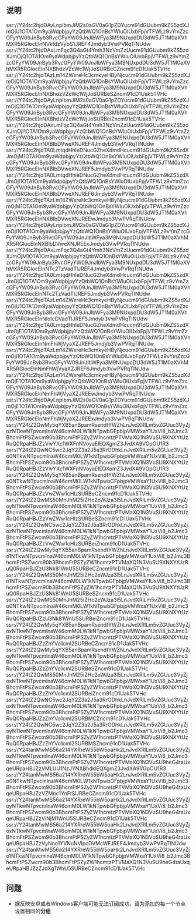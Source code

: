 

## 说明
ssr://Y24tc2hjdDAyLnpibmJiM2s0aGV0aG1pZDYucm91dGUubm9kZS5zdXJmOjU1OTA1Om9yaWdpbjpyYzQtbWQ1OnBsYWluOlUxbFpjVTFWLz9vYmZzcGFyYW09JnByb3RvcGFyYW09JnJlbWFya3M9NUxpdDU3dW5JT1M0aXVhMXR5RGlocElnNVktdzVybS1JREF4Jmdyb3VwPVRqTlNUdw
ssr://Y24tc2hjdDAxLmFqc3Q4aGt4Ymh3NzVmZzUucm91dGUubm9kZS5zdXJmOjQ1OTA1Om9yaWdpbjpyYzQtbWQ1OnBsYWluOlUxbFpjVTFWLz9vYmZzcGFyYW09JnByb3RvcGFyYW09JnJlbWFya3M9NUxpdDU3dW5JT1M0aXVhMXR5RGlocElnNXBhdzVZcWc1WjJoSURBeCZncm91cD1Uak5TVHc
ssr://Y24tc2hjdTAzLm14ZWxreHc3cmkyeHByNjcucm91dGUubm9kZS5zdXJmOjQ1OTA1Om9yaWdpbjpyYzQtbWQ1OnBsYWluOlUxbFpjVTFWLz9vYmZzcGFyYW09JnByb3RvcGFyYW09JnJlbWFya3M9NUxpdDU3dW5JT1M0aXVhMXR5RGlocElnNXBhdzVZcWc1WjJoSURBeSZncm91cD1Uak5TVHc
ssr://Y24tc2hjdDAyLnpibmJiM2s0aGV0aG1pZDYucm91dGUubm9kZS5zdXJmOjQ1OTA1Om9yaWdpbjpyYzQtbWQ1OnBsYWluOlUxbFpjVTFWLz9vYmZzcGFyYW09JnByb3RvcGFyYW09JnJlbWFya3M9NUxpdDU3dW5JT1M0aXVhMXR5RGlocElnNXBhdzVZcWc1WjJoSURBeiZncm91cD1Uak5TVHc
ssr://Y24tc2hjdDAxLmFqc3Q4aGt4Ymh3NzVmZzUucm91dGUubm9kZS5zdXJmOjI1OTA1Om9yaWdpbjpyYzQtbWQ1OnBsYWluOlUxbFpjVTFWLz9vYmZzcGFyYW09JnByb3RvcGFyYW09JnJlbWFya3M9NUxpdDU3dW5JT1M0aXVhMXR5RGlocElnNXBlbDVweXNJREF4Jmdyb3VwPVRqTlNUdw
ssr://Y24tc2hjdTA0LmtqdHhleDNucGZheXdmdHcucm91dGUubm9kZS5zdXJmOjM1OTA1Om9yaWdpbjpyYzQtbWQ1OnBsYWluOlUxbFpjVTFWLz9vYmZzcGFyYW09JnByb3RvcGFyYW09JnJlbWFya3M9NUxpdDU3dW5JT1M0aXVhMXR5RGlocElnNXBlbDVweXNJREF5Jmdyb3VwPVRqTlNUdw
ssr://Y24tc2hjdTA0LmtqdHhleDNucGZheXdmdHcucm91dGUubm9kZS5zdXJmOjI1OTA1Om9yaWdpbjpyYzQtbWQ1OnBsYWluOlUxbFpjVTFWLz9vYmZzcGFyYW09JnByb3RvcGFyYW09JnJlbWFya3M9NUxpdDU3dW5JT1M0aXVhMXR5RGlocElnNXBlbDVweXNJREF6Jmdyb3VwPVRqTlNUdw
ssr://Y24tc2hjdTAzLm14ZWxreHc3cmkyeHByNjcucm91dGUubm9kZS5zdXJmOjM1OTA1Om9yaWdpbjpyYzQtbWQ1OnBsYWluOlUxbFpjVTFWLz9vYmZzcGFyYW09JnByb3RvcGFyYW09JnJlbWFya3M9NUxpdDU3dW5JT1M0aXVhMXR5RGlocElnNXBlbDVweXNJREEwJmdyb3VwPVRqTlNUdw
ssr://Y24tc2hjdDAyLnpibmJiM2s0aGV0aG1pZDYucm91dGUubm9kZS5zdXJmOjI1OTA1Om9yaWdpbjpyYzQtbWQ1OnBsYWluOlUxbFpjVTFWLz9vYmZzcGFyYW09JnByb3RvcGFyYW09JnJlbWFya3M9NUxpdDU3dW5JT1M0aXVhMXR5RGlocElnNXBlbDVweXNJREExJmdyb3VwPVRqTlNUdw
ssr://Y24tc2hjdDAxLmFqc3Q4aGt4Ymh3NzVmZzUucm91dGUubm9kZS5zdXJmOjM1OTA1Om9yaWdpbjpyYzQtbWQ1OnBsYWluOlUxbFpjVTFWLz9vYmZzcGFyYW09JnByb3RvcGFyYW09JnJlbWFya3M9NUxpdDU3dW5JT1M0aXVhMXR5RGlocElnNTc2TzVadTlJREF4Jmdyb3VwPVRqTlNUdw
ssr://Y24tc2hjdTA0LmtqdHhleDNucGZheXdmdHcucm91dGUubm9kZS5zdXJmOjQ1OTA1Om9yaWdpbjpyYzQtbWQ1OnBsYWluOlUxbFpjVTFWLz9vYmZzcGFyYW09JnByb3RvcGFyYW09JnJlbWFya3M9NUxpdDU3dW5JT1M0aXVhMXR5RGlocElnNTc2TzVadTlJREF5Jmdyb3VwPVRqTlNUdw
ssr://Y24tc2hjdTAzLm14ZWxreHc3cmkyeHByNjcucm91dGUubm9kZS5zdXJmOjU1OTA1Om9yaWdpbjpyYzQtbWQ1OnBsYWluOlUxbFpjVTFWLz9vYmZzcGFyYW09JnByb3RvcGFyYW09JnJlbWFya3M9NUxpdDU3dW5JT1M0aXVhMXR5RGlocElnNlotcDVadTlJREF5Jmdyb3VwPVRqTlNUdw
ssr://Y24tc2hjdTA0LmtqdHhleDNucGZheXdmdHcucm91dGUubm9kZS5zdXJmOjE1OTA1Om9yaWdpbjpyYzQtbWQ1OnBsYWluOlUxbFpjVTFWLz9vYmZzcGFyYW09JnByb3RvcGFyYW09JnJlbWFya3M9NUxpdDU3dW5JT1M0aXVhMXR5RGlocElnNmFhWjVyaXZJREF5Jmdyb3VwPVRqTlNUdw
ssr://Y24tc2hjdTAzLm14ZWxreHc3cmkyeHByNjcucm91dGUubm9kZS5zdXJmOjI1OTA1Om9yaWdpbjpyYzQtbWQ1OnBsYWluOlUxbFpjVTFWLz9vYmZzcGFyYW09JnByb3RvcGFyYW09JnJlbWFya3M9NUxpdDU3dW5JT1M0aXVhMXR5RGlocElnNmFhWjVyaXZJREF6Jmdyb3VwPVRqTlNUdw
ssr://Y24tc2hjdTAzLm14ZWxreHc3cmkyeHByNjcucm91dGUubm9kZS5zdXJmOjE1OTA1Om9yaWdpbjpyYzQtbWQ1OnBsYWluOlUxbFpjVTFWLz9vYmZzcGFyYW09JnByb3RvcGFyYW09JnJlbWFya3M9NUxpdDU3dW5JT1M0aXVhMXR5RGlocElnNmFhWjVyaXZJREEwJmdyb3VwPVRqTlNUdw
ssr://Y24tc2hjdDAyLnpibmJiM2s0aGV0aG1pZDYucm91dGUubm9kZS5zdXJmOjE1OTA1Om9yaWdpbjpyYzQtbWQ1OnBsYWluOlUxbFpjVTFWLz9vYmZzcGFyYW09JnByb3RvcGFyYW09JnJlbWFya3M9NUxpdDU3dW5JT1M0aXVhMXR5RGlocElnNmFhWjVyaXZJREExJmdyb3VwPVRqTlNUdw
ssr://Y24tZ2QwMy5qYXB5anBpamRsendtYWZhLnJvdXRlLm5vZGUuc3VyZjozNTkwNTpvcmlnaW46cmM0LW1kNTpwbGFpbjpVMWxaY1UxVi8_b2Jmc3BhcmFtPSZwcm90b3BhcmFtPSZyZW1hcmtzPTVMaXQ1N3VuSU9XNXYtUzRuQ0RpaHBJZzVwYXc1WXFnNVoyaElEQXgmZ3JvdXA9VGpOU1R3
ssr://Y24tZ2QwNC5wc2JqY2Z3a2J5a3RrODhkLnJvdXRlLm5vZGUuc3VyZjo0NTkwNTpvcmlnaW46cmM0LW1kNTpwbGFpbjpVMWxaY1UxVi8_b2Jmc3BhcmFtPSZwcm90b3BhcmFtPSZyZW1hcmtzPTVMaXQ1N3VuSU9XNXYtUzRuQ0RpaHBJZzVwYXc1WXFnNVoyaElEQXomZ3JvdXA9VGpOU1R3
ssr://Y24tZ2QwMy5qYXB5anBpamRsendtYWZhLnJvdXRlLm5vZGUuc3VyZjo0NTkwNTpvcmlnaW46cmM0LW1kNTpwbGFpbjpVMWxaY1UxVi8_b2Jmc3BhcmFtPSZwcm90b3BhcmFtPSZyZW1hcmtzPTVMaXQ1N3VuSU9XNXYtUzRuQ0RpaHBJZzVwZWw1cHlzSURBeCZncm91cD1Uak5TVHc
ssr://Y24tZ2QwMS50MnJhM25iZHc2eWJza3l5LnJvdXRlLm5vZGUuc3VyZjoyNTkwNTpvcmlnaW46cmM0LW1kNTpwbGFpbjpVMWxaY1UxVi8_b2Jmc3BhcmFtPSZwcm90b3BhcmFtPSZyZW1hcmtzPTVMaXQ1N3VuSU9XNXYtUzRuQ0RpaHBJZzVwZWw1cHlzSURBeSZncm91cD1Uak5TVHc
ssr://Y24tZ2QwNC5wc2JqY2Z3a2J5a3RrODhkLnJvdXRlLm5vZGUuc3VyZjozNTkwNTpvcmlnaW46cmM0LW1kNTpwbGFpbjpVMWxaY1UxVi8_b2Jmc3BhcmFtPSZwcm90b3BhcmFtPSZyZW1hcmtzPTVMaXQ1N3VuSU9XNXYtUzRuQ0RpaHBJZzVwZWw1cHlzSURBeiZncm91cD1Uak5TVHc
ssr://Y24tZ2QwMy5qYXB5anBpamRsendtYWZhLnJvdXRlLm5vZGUuc3VyZjo1NTkwNTpvcmlnaW46cmM0LW1kNTpwbGFpbjpVMWxaY1UxVi8_b2Jmc3BhcmFtPSZwcm90b3BhcmFtPSZyZW1hcmtzPTVMaXQ1N3VuSU9XNXYtUzRuQ0RpaHBJZzU3Nk81WnU5SURBeCZncm91cD1Uak5TVHc
ssr://Y24tZ2QwMS50MnJhM25iZHc2eWJza3l5LnJvdXRlLm5vZGUuc3VyZjo1NTkwNTpvcmlnaW46cmM0LW1kNTpwbGFpbjpVMWxaY1UxVi8_b2Jmc3BhcmFtPSZwcm90b3BhcmFtPSZyZW1hcmtzPTVMaXQ1N3VuSU9XNXYtUzRuQ0RpaHBJZzU3Nk81WnU5SURBeSZncm91cD1Uak5TVHc
ssr://Y24tZ2QwMS50MnJhM25iZHc2eWJza3l5LnJvdXRlLm5vZGUuc3VyZjo0NTkwNTpvcmlnaW46cmM0LW1kNTpwbGFpbjpVMWxaY1UxVi8_b2Jmc3BhcmFtPSZwcm90b3BhcmFtPSZyZW1hcmtzPTVMaXQ1N3VuSU9XNXYtUzRuQ0RpaHBJZzU3Nk81WnU5SURBeiZncm91cD1Uak5TVHc
ssr://Y24tZ2QwMy5qYXB5anBpamRsendtYWZhLnJvdXRlLm5vZGUuc3VyZjoxNTkwNTpvcmlnaW46cmM0LW1kNTpwbGFpbjpVMWxaY1UxVi8_b2Jmc3BhcmFtPSZwcm90b3BhcmFtPSZyZW1hcmtzPTVMaXQ1N3VuSU9XNXYtUzRuQ0RpaHBJZzZhYVo1cml2SURBeCZncm91cD1Uak5TVHc
ssr://Y24tZ2QwMy5qYXB5anBpamRsendtYWZhLnJvdXRlLm5vZGUuc3VyZjoyNTkwNTpvcmlnaW46cmM0LW1kNTpwbGFpbjpVMWxaY1UxVi8_b2Jmc3BhcmFtPSZwcm90b3BhcmFtPSZyZW1hcmtzPTVMaXQ1N3VuSU9XNXYtUzRuQ0RpaHBJZzZhYVo1cml2SURBeSZncm91cD1Uak5TVHc
ssr://Y24tZ2QwMS50MnJhM25iZHc2eWJza3l5LnJvdXRlLm5vZGUuc3VyZjoxNTkwNTpvcmlnaW46cmM0LW1kNTpwbGFpbjpVMWxaY1UxVi8_b2Jmc3BhcmFtPSZwcm90b3BhcmFtPSZyZW1hcmtzPTVMaXQ1N3VuSU9XNXYtUzRuQ0RpaHBJZzZhYVo1cml2SURBeiZncm91cD1Uak5TVHc
ssr://Y24tZ2QwNC5wc2JqY2Z3a2J5a3RrODhkLnJvdXRlLm5vZGUuc3VyZjoxNTkwNTpvcmlnaW46cmM0LW1kNTpwbGFpbjpVMWxaY1UxVi8_b2Jmc3BhcmFtPSZwcm90b3BhcmFtPSZyZW1hcmtzPTVMaXQ1N3VuSU9XNXYtUzRuQ0RpaHBJZzZhYVo1cml2SURBMCZncm91cD1Uak5TVHc
ssr://Y24tZ2QwNC5wc2JqY2Z3a2J5a3RrODhkLnJvdXRlLm5vZGUuc3VyZjoyNTkwNTpvcmlnaW46cmM0LW1kNTpwbGFpbjpVMWxaY1UxVi8_b2Jmc3BhcmFtPSZwcm90b3BhcmFtPSZyZW1hcmtzPTVMaXQ1N3VuSU9XNXYtUzRuQ0RpaHBJZzZhYVo1cml2SURBMSZncm91cD1Uak5TVHc
ssr://Y24tanMwMS56a214YXRreW55bW5oaHk2LnJvdXRlLm5vZGUuc3VyZjozNTkwNTpvcmlnaW46cmM0LW1kNTpwbGFpbjpVMWxaY1UxVi8_b2Jmc3BhcmFtPSZwcm90b3BhcmFtPSZyZW1hcmtzPTVMaXQ1N3VuSU9heG4taUxqeURpaHBJZzVMLUU1NzJYNXBhdklEQXgmZ3JvdXA9VGpOU1R3
ssr://Y24tanMwMS56a214YXRreW55bW5oaHk2LnJvdXRlLm5vZGUuc3VyZjo0NTkwNTpvcmlnaW46cmM0LW1kNTpwbGFpbjpVMWxaY1UxVi8_b2Jmc3BhcmFtPSZwcm90b3BhcmFtPSZyZW1hcmtzPTVMaXQ1N3VuSU9heG4taUxqeURpaHBJZzVZMnc1YnFtSURBeCZncm91cD1Uak5TVHc
ssr://Y24tanMwMS56a214YXRreW55bW5oaHk2LnJvdXRlLm5vZGUuc3VyZjoyNTkwNTpvcmlnaW46cmM0LW1kNTpwbGFpbjpVMWxaY1UxVi8_b2Jmc3BhcmFtPSZwcm90b3BhcmFtPSZyZW1hcmtzPTVMaXQ1N3VuSU9heG4taUxqeURpaHBJZzViNjM1WnU5SURBeCZncm91cD1Uak5TVHc
ssr://Y24tanMwMS56a214YXRreW55bW5oaHk2LnJvdXRlLm5vZGUuc3VyZjoxNTkwNTpvcmlnaW46cmM0LW1kNTpwbGFpbjpVMWxaY1UxVi8_b2Jmc3BhcmFtPSZwcm90b3BhcmFtPSZyZW1hcmtzPTVMaXQ1N3VuSU9heG4taUxqeURpaHBJZzVyNno1YVNuNVlpcDVMcWFJREF4Jmdyb3VwPVRqTlNUdw
ssr://Y24tanMwMS56a214YXRreW55bW5oaHk2LnJvdXRlLm5vZGUuc3VyZjo1NTkwNTpvcmlnaW46cmM0LW1kNTpwbGFpbjpVMWxaY1UxVi8_b2Jmc3BhcmFtPSZwcm90b3BhcmFtPSZyZW1hcmtzPTVMaXQ1N3VuSU9heG4taUxqeURpaHBJZzZJdXg1WnU5SURBeCZncm91cD1Uak5TVHc



## 问题
- 据反映安卓或者Windows客户端可能无法订阅成功，请为添加的每一个节点设置相同的**分组**

